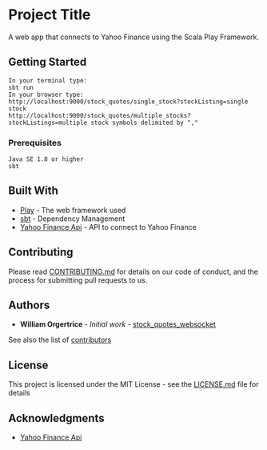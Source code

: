 # Project Title
A web app that connects to Yahoo Finance using the Scala Play Framework.

## Getting Started
```
In your terminal type:  
sbt run
In your browser type: 
http://localhost:9000/stock_quotes/single_stock?stockListing=single stock 
http://localhost:9000/stock_quotes/multiple_stocks?stockListings=multiple stock symbols delimited by "," 
```
### Prerequisites

```
Java SE 1.8 or higher
sbt
```

## Built With

* [Play](https://www.playframework.com/) - The web framework used
* [sbt](https://scala-lang.org) - Dependency Management
* [Yahoo Finance Api](https://financequotes-api.com/) - API to connect to Yahoo Finance

## Contributing

Please read [CONTRIBUTING.md](https://github.com/Williamovero/stock_quotes_websocket/graphs/contributors) for details on our code of conduct, and the process for submitting pull requests to us.

## Authors

* **William Orgertrice** - *Initial work* - [stock_quotes_websocket](https://github.com/Williamovero/stock_quotes_websocket)

See also the list of [contributors](https://github.com/Williamovero/stock_quotes_websocket/graphs/contributors) 

## License

This project is licensed under the MIT License - see the [LICENSE.md](LICENSE.md) file for details

## Acknowledgments

* [Yahoo Finance Api](https://financequotes-api.com/)

